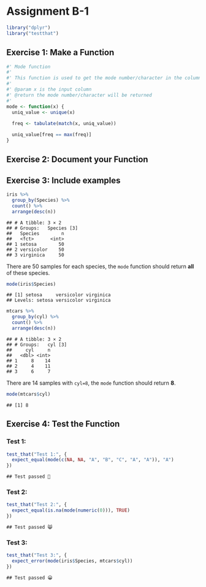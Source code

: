 Assignment B-1
================

``` r
library("dplyr")
library("testthat")
```

## Exercise 1: Make a Function

``` r
#' Mode function
#'
#' This function is used to get the mode number/character in the column
#'
#' @param x is the input column
#' @return the mode number/character will be returned
#'
mode <- function(x) {
  uniq_value <- unique(x)
  
  freq <- tabulate(match(x, uniq_value))

  uniq_value[freq == max(freq)]
}
```

## Exercise 2: Document your Function

## Exercise 3: Include examples

``` r
iris %>%
  group_by(Species) %>%
  count() %>%
  arrange(desc(n))
```

    ## # A tibble: 3 × 2
    ## # Groups:   Species [3]
    ##   Species        n
    ##   <fct>      <int>
    ## 1 setosa        50
    ## 2 versicolor    50
    ## 3 virginica     50

There are 50 samples for each species, the `mode` function should return
**all** of these species.

``` r
mode(iris$Species)
```

    ## [1] setosa     versicolor virginica 
    ## Levels: setosa versicolor virginica

``` r
mtcars %>%
  group_by(cyl) %>%
  count() %>%
  arrange(desc(n))
```

    ## # A tibble: 3 × 2
    ## # Groups:   cyl [3]
    ##     cyl     n
    ##   <dbl> <int>
    ## 1     8    14
    ## 2     4    11
    ## 3     6     7

There are 14 samples with `cyl=8`, the `mode` function should return
**8**.

``` r
mode(mtcars$cyl)
```

    ## [1] 8

## Exercise 4: Test the Function

### Test 1:

``` r
test_that("Test 1:", {
  expect_equal(mode(c(NA, NA, "A", "B", "C", "A", "A")), "A")
})
```

    ## Test passed 🌈

### Test 2:

``` r
test_that("Test 2:", {
  expect_equal(is.na(mode(numeric(0))), TRUE)
})
```

    ## Test passed 😸

### Test 3:

``` r
test_that("Test 3:", {
  expect_error(mode(iris$Species, mtcars$cyl))
})
```

    ## Test passed 😀
